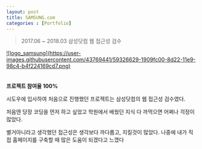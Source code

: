```yaml
---
layout: post
title: SAMSUNG.com
categories : [Portfolio]
---
```

> 2017.06 ~ 2018.03 삼성닷컴 웹 접근성 검수

<a class="img_company cal1" href="https://www.samsung.com/us/">
![logo_samsung](https://user-images.githubusercontent.com/43769441/59326629-1909fc00-8d22-11e9-98c4-b4f224169cd7.png)
</a>
<br>
<br>
<br>
<strong>프로젝트 참여율 100%</strong>
<p>시도우에 입사하여 처음으로 진행했던 프로젝트는 삼성닷컴의 웹 접근성 검수였다.</p>
<p>처음엔 당장 코딩을 먼저 하고 싶었고 학원에서 배웠던 지식 다 까먹으면 어쩌나 걱정이 많았다.</p>
<p>별거아니라고 생각했던 접근성은 생각보다 까다롭고, 지킬것이 많았다. 나중에 내가 직접 홈페이지를 구축할 때 많은 도움이 되겠다고 느꼈다</p>





